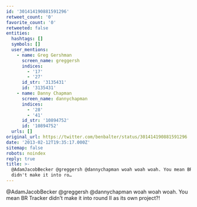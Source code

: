 ```yaml
---
id: '301414190881591296'
retweet_count: '0'
favorite_count: '0'
retweeted: false
entities:
  hashtags: []
  symbols: []
  user_mentions:
    - name: Greg Gershman
      screen_name: greggersh
      indices:
        - '17'
        - '27'
      id_str: '3135431'
      id: '3135431'
    - name: Danny Chapman
      screen_name: dannychapman
      indices:
        - '28'
        - '41'
      id_str: '10894752'
      id: '10894752'
  urls: []
original_url: https://twitter.com/benbalter/status/301414190881591296
date: '2013-02-12T19:35:17.000Z'
sitemap: false
robots: noindex
reply: true
title: >-
  @AdamJacobBecker @greggersh @dannychapman woah woah woah. You mean BR Tracker
  didn't make it into ro…
---
```


@AdamJacobBecker @greggersh @dannychapman woah woah woah. You mean BR Tracker didn't make it into round II as its own project?!